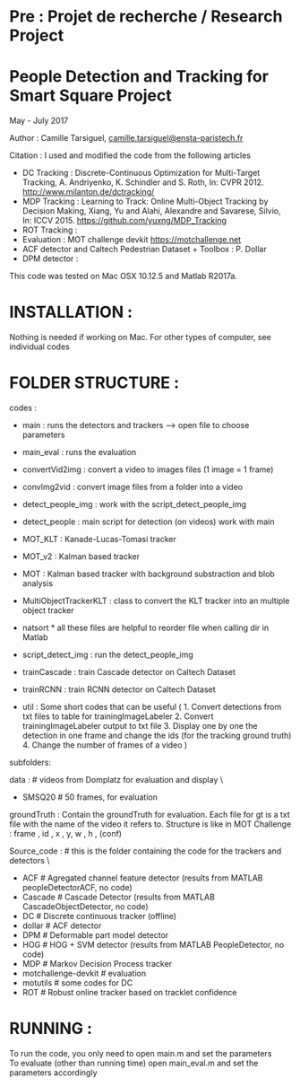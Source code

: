 # Pre : Projet de recherche / Research Project


People Detection and Tracking for Smart Square Project
======================================================

May - July 2017


Author : Camille Tarsiguel, camille.tarsiguel@ensta-paristech.fr

Citation : I used and modified the code from the following articles
- DC Tracking : Discrete-Continuous Optimization for Multi-Target Tracking, A. Andriyenko, K. Schindler and S. Roth, In: CVPR 2012. http://www.milanton.de/dctracking/
- MDP Tracking : Learning to Track: Online Multi-Object Tracking by Decision Making, Xiang, Yu and Alahi, Alexandre and Savarese, Silvio, In: ICCV 2015. https://github.com/yuxng/MDP_Tracking
- ROT Tracking :
- Evaluation : MOT challenge devkit https://motchallenge.net
- ACF detector and Caltech Pedestrian Dataset + Toolbox : P. Dollar
- DPM detector :

This code was tested on Mac OSX 10.12.5 and Matlab R2017a.

INSTALLATION : 
==============

Nothing is needed if working on Mac.
For other types of computer, see individual codes

FOLDER STRUCTURE : 
==================

codes :

- main : runs the detectors and trackers —> open file to choose parameters
- main_eval : runs the evaluation

- convertVid2img : convert a video to images files (1 image = 1 frame)
- convImg2vid : convert image files from a folder into a video
- detect_people_img : work with the script_detect_people_img
- detect_people : main script for detection (on videos) work with main
- MOT_KLT :  Kanade-Lucas-Tomasi tracker
- MOT_v2 : Kalman based tracker
- MOT : Kalman based tracker with background substraction and blob analysis
- MultiObjectTrackerKLT : class to convert the KLT tracker into an multiple object tracker
- natsort * all these files are helpful to reorder file when calling dir in Matlab
- script_detect_img : run the detect_people_img
- trainCascade : train Cascade detector on Caltech Dataset
- trainRCNN : train RCNN detector on Caltech Dataset
- util : Some short codes that can be useful ( 1. Convert detections from txt files to table for trainingImageLabeler	2. Convert trainingImageLabeler output to txt file	3. Display one by one the detection in one frame and change the ids (for the tracking ground truth)	4. Change the number of frames of a video )



subfolders:

data : # videos from Domplatz for evaluation and display \
- SMSQ20  # 50 frames, for evaluation

groundTruth : Contain the groundTruth for evaluation. Each file for gt is a txt file with the name of the video it refers to. Structure is like in MOT Challenge : frame , id , x , y, w , h , (conf)

Source_code : # this is the folder containing the code for the trackers and detectors \
- ACF # Agregated channel feature detector (results from MATLAB peopleDetectorACF, no code)
- Cascade # Cascade Detector (results from MATLAB CascadeObjectDetector, no code)
- DC # Discrete continuous tracker (offline)
- dollar # ACF detector
- DPM # Deformable part model detector
- HOG # HOG + SVM detector (results from MATLAB PeopleDetector, no code)
- MDP # Markov Decision Process tracker
- motchallenge-devkit # evaluation
- motutils # some codes for DC
- ROT # Robust online tracker based on tracklet confidence


RUNNING :
=========

To run the code, you only need to open main.m and set the parameters  \
To evaluate (other than running time) open main_eval.m and set the parameters accordingly

